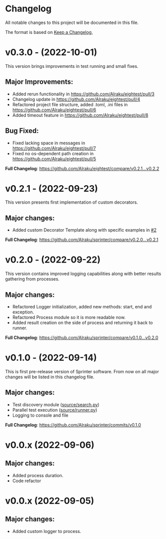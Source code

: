 # Changelog

All notable changes to this project will be documented in this file.

The format is based on [Keep a Changelog](https://keepachangelog.com/en/1.0.0/),

# v0.3.0 - (2022-10-01)

This version brings improvements in test running and small fixes.

## Major Improvements:
* Added rerun functionality in https://github.com/Alraku/eightest/pull/3
* Changelog update in https://github.com/Alraku/eightest/pull/4
* Refactored project file structure, added .toml, .ini files in https://github.com/Alraku/eightest/pull/6
* Added timeout feature in https://github.com/Alraku/eightest/pull/8

## Bug Fixed:
* Fixed lacking space in messages in https://github.com/Alraku/eightest/pull/7
* Fixed no os-dependent path creation in https://github.com/Alraku/eightest/pull/5

**Full Changelog**: https://github.com/Alraku/eightest/compare/v0.2.1...v0.2.2

# v0.2.1 - (2022-09-23)

This version presents first implementation of custom decorators.

## Major changes:
- Added custom Decorator Template along with specific examples in [#2](https://github.com/Alraku/sprinter/pull/2)

**Full Changelog**: https://github.com/Alraku/sprinter/compare/v0.2.0...v0.2.1

# v0.2.0 - (2022-09-22)

This version contains improved logging capabilities along with better results gathering from processes.

## Major changes:
- Refactored Logger initialization, added new methods: start, end and exception.
- Refactored Process module so it is more readable now.
- Added result creation on the side of process and returning it back to runner.

**Full Changelog**: https://github.com/Alraku/sprinter/compare/v0.1.0...v0.2.0

# v0.1.0 - (2022-09-14)

This is first pre-release version of Sprinter software. From now on all major changes will be listed in this changelog file.

## Major changes:

- Test discovery module ([source/search.py](https://github.com/Alraku/sprinter/blob/main/source/search.py))
- Parallel test execution ([source/runner.py](https://github.com/Alraku/sprinter/blob/main/source/runner.py))
- Logging to console and file 

**Full Changelog**: https://github.com/Alraku/sprinter/commits/v0.1.0

# v0.0.x (2022-09-06)

## Major changes:

- Added process duration.
- Code refactor

# v0.0.x (2022-09-05)

## Major changes:

- Added custom logger to process.